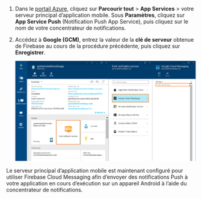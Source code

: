 
1. Dans le [portail Azure](https://portal.azure.com/), cliquez sur **Parcourir tout** > **App Services** > votre serveur principal d’application mobile. Sous **Paramètres**, cliquez sur **App Service Push** (Notification Push App Service), puis cliquez sur le nom de votre concentrateur de notifications.
2. Accédez à **Google (GCM)**, entrez la valeur de la **clé de serveur** obtenue de Firebase au cours de la procédure précédente, puis cliquez sur **Enregistrer**.
   
    ![Définition de la clé API GCM dans le portail](./media/app-service-mobile-android-configure-push/mobile-push-api-key.png)

Le serveur principal d’application mobile est maintenant configuré pour utiliser Firebase Cloud Messaging afin d’envoyer des notifications Push à votre application en cours d’exécution sur un appareil Android à l’aide du concentrateur de notifications.

<!-- URLs. -->


<!-- images -->


<!--HONumber=Nov16_HO3-->


